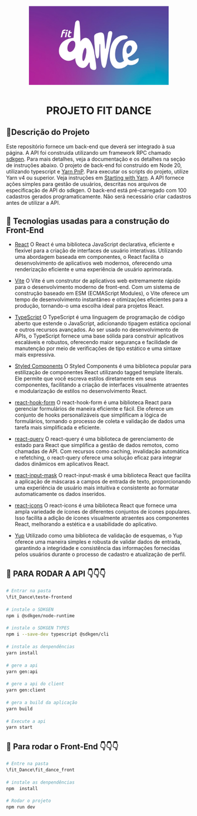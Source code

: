 <div >
  <p align="center">
      <img src="./image.png" width="380px" alt="Descrição da imagem"  style="margin-top: 20px;">
  </p>
</div>






<h1 align="center" style="margin-top: 50px;">PROJETO FIT DANCE</h1>

  

## 📝Descrição do Projeto

Este repositório fornece um back-end que deverá ser integrado à sua página. A API foi construida utilizando um framework RPC chamado [sdkgen](https://sdkgen.github.io/). Para mais detalhes, veja a documentação e os detalhes na seção de instruções abaixo. O projeto de back-end foi construído em Node 20, utilizando typescript e [Yarn PnP](https://yarnpkg.com/features/pnp). Para executar os scripts do projeto, utilize Yarn v4 ou superior. Veja instruções em [Starting with Yarn](https://yarnpkg.com/getting-started/install). A API fornece ações simples para gestão de usuários, descritas nos arquivos de especificação de API do sdkgen. O back-end está pré-carregado com 100 cadastros gerados programaticamente. Não será necessário criar cadastros antes de utilizar a API.



## 🔨 Tecnologias usadas para a construção do Front-End


- [React](https://pt-br.reactjs.org/) O React é uma biblioteca JavaScript declarativa, eficiente e flexível para a criação de interfaces de usuário interativas. Utilizando uma abordagem baseada em componentes, o React facilita o desenvolvimento de aplicativos web modernos, oferecendo uma renderização eficiente e uma experiência de usuário aprimorada.

- [Vite](https://vitejs.dev/) O Vite é um construtor de aplicativos web extremamente rápido para o desenvolvimento moderno de front-end. Com um sistema de construção baseado em ESM (ECMAScript Modules), o Vite oferece um tempo de desenvolvimento instantâneo e otimizações eficientes para a produção, tornando-o uma escolha ideal para projetos React.

- [TypeScript](https://www.typescriptlang.org/) O TypeScript é uma linguagem de programação de código aberto que estende o JavaScript, adicionando tipagem estática opcional e outros recursos avançados. Ao ser usado no desenvolvimento de APIs, o TypeScript fornece uma base sólida para construir aplicativos escaláveis e robustos, oferecendo maior segurança e facilidade de manutenção por meio de verificações de tipo estático e uma sintaxe mais expressiva.

- [Styled Components](https://styled-components.com/) O Styled Components é uma biblioteca popular para estilização de componentes React utilizando tagged template literals. Ele permite que você escreva estilos diretamente em seus componentes, facilitando a criação de interfaces visualmente atraentes e modularização de estilos no desenvolvimento React.

- [react-hook-form](https://react-hook-form.com/) O react-hook-form é uma biblioteca React para gerenciar formulários de maneira eficiente e fácil. Ele oferece um conjunto de hooks personalizáveis que simplificam a lógica de formulários, tornando o processo de coleta e validação de dados uma tarefa mais simplificada e eficiente.

- [react-query](https://react-query.tanstack.com/) O react-query é uma biblioteca de gerenciamento de estado para React que simplifica a gestão de dados remotos, como chamadas de API. Com recursos como caching, invalidação automática e refetching, o react-query oferece uma solução eficaz para integrar dados dinâmicos em aplicativos React.

- [react-input-mask](https://www.npmjs.com/package/react-input-mask) O react-input-mask é uma biblioteca React que facilita a aplicação de máscaras a campos de entrada de texto, proporcionando uma experiência de usuário mais intuitiva e consistente ao formatar automaticamente os dados inseridos.

- [react-icons](https://react-icons.github.io/react-icons/) O react-icons é uma biblioteca React que fornece uma ampla variedade de ícones de diferentes conjuntos de ícones populares. Isso facilita a adição de ícones visualmente atraentes aos componentes React, melhorando a estética e a usabilidade do aplicativo.


- [Yup](https://www.npmjs.com/package/yup) Utilizado como uma biblioteca de validação de esquemas, o Yup oferece uma maneira simples e robusta de validar dados de entrada, garantindo a integridade e consistência das informações fornecidas pelos usuários durante o processo de cadastro e atualização de perfil.


## 🚀 PARA RODAR A API 👇👇👇
``` bash 
# Entrar na pasta 
\fit_Dance\teste-frontend

# instale o SDKGEN
npm i @sdkgen/node-runtime

# instale o SDKGEN TYPES
npm i --save-dev typescript @sdkgen/cli

# instale as denpendências
yarn install

# gere a api
yarn gen:api

# gere a api do client
yarn gen:client

# gera a build da aplicação
yarn build

# Execute a api
yarn start


```


## 🚀 Para rodar o Front-End  👇👇👇
``` bash 
# Entre na pasta 
\fit_Dance\fit_dance_front

# instale as denpendências
npm  install

# Rodar o projeto
npm run dev

```
